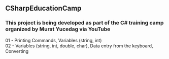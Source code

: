 ## CSharpEducationCamp
### This project is being developed as part of the C# training camp organized by Murat Yucedag via YouTube  
01 - Printing Commands, Variables (string, int)  
02 - Variables (string, int, double, char), Data entry from the keyboard, Converting  
